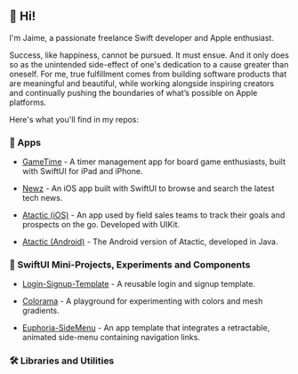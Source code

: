 
<!--
![GitHub Banner-2](https://user-images.githubusercontent.com/26114098/201718153-68fb8880-ea43-43ea-a6d1-41ddc28190af.png)
-->

## 👋 Hi!

I'm Jaime, a passionate freelance Swift developer and Apple enthusiast. 

Success, like happiness, cannot be pursued. It must ensue. And it only does so as the unintended side-effect of one's dedication to a cause greater than oneself. For me, true fulfillment comes from building software products that are meaningful and beautiful, while working alongside inspiring creators and continually pushing the boundaries of what’s possible on Apple platforms.

Here's what you'll find in my repos:


### 📱 Apps

- [GameTime](https://github.com/jlucea/gametime) - A timer management app for board game enthusiasts, built with SwiftUI for iPad and iPhone.
  
- [Newz](https://github.com/jlucea/newz) - An iOS app built with SwiftUI to browse and search the latest tech news.
  
- [Atactic (iOS)](https://github.com/jlucea/atactic-ios) - An app used by field sales teams to track their goals and prospects on the go. Developed with UIKit.
  
- [Atactic (Android)](https://github.com/jlucea/atactic-android) - The Android version of Atactic, developed in Java.


### 🧪 SwiftUI Mini-Projects, Experiments and Components

- [Login-Signup-Template](https://github.com/jlucea/login-signup-template) - A reusable login and signup template.
  
- [Colorama](https://github.com/jlucea/colorama) - A playground for experimenting with colors and mesh gradients.

- [Euphoria-SideMenu](https://github.com/jlucea/euphoria-sidemenu) - An app template that integrates a retractable, animated side-menu containing navigation links.


### 🛠️ Libraries and Utilities 





